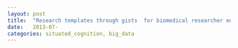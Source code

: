```yaml
---
layout: post
title:  "Research templates through gists  for biomedical researcher education"
date:   2013-07-
categories: situated_cognition, big_data
---
```


![]()